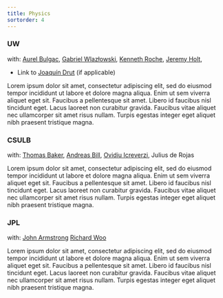 ```yaml
---
title: Physics
sortorder: 4
---
```


### UW
with:
[Aurel Bulgac](https://faculty.washington.edu/bulgac/), 
[Gabriel Wlaz&#0322;owski](http://www.if.pw.edu.pl/~gabrielw/), 
[Kenneth Roche](http://users.nccs.gov/~roche/), 
[Jeremy Holt](http://www.quantumnovae.com/),
- Link to [Joaqu&iacute;n Drut](https://users.physics.unc.edu/~drut/public_html_UNC/index.html) (if applicable)

Lorem ipsum dolor sit amet, consectetur adipiscing elit, sed do eiusmod
tempor incididunt ut labore et dolore magna aliqua. Enim ut sem viverra
aliquet eget sit. Faucibus a pellentesque sit amet. Libero id faucibus
nisl tincidunt eget. Lacus laoreet non curabitur gravida. Faucibus vitae
aliquet nec ullamcorper sit amet risus nullam. Turpis egestas integer
eget aliquet nibh praesent tristique magna.

### CSULB
with:
[Thomas Baker](https://www.usherbrooke.ca/iq/en/personne/thomas-baker/),
[Andreas Bill](https://web.csulb.edu/depts/physics/people/bill_a.shtml),
[Ovidiu Icreverzi](https://www.linkedin.com/in/ovidiu-icreverzi-00218a5/),
Julius de Rojas

Lorem ipsum dolor sit amet, consectetur adipiscing elit, sed do eiusmod
tempor incididunt ut labore et dolore magna aliqua. Enim ut sem viverra
aliquet eget sit. Faucibus a pellentesque sit amet. Libero id faucibus
nisl tincidunt eget. Lacus laoreet non curabitur gravida. Faucibus vitae
aliquet nec ullamcorper sit amet risus nullam. Turpis egestas integer
eget aliquet nibh praesent tristique magna.

### JPL
with: 
[John Armstrong](https://scienceandtechnology.jpl.nasa.gov/people/j_armstrong)
[Richard Woo](https://www.americanscientist.org/author/richard_woo)

Lorem ipsum dolor sit amet, consectetur adipiscing elit, sed do eiusmod
tempor incididunt ut labore et dolore magna aliqua. Enim ut sem viverra
aliquet eget sit. Faucibus a pellentesque sit amet. Libero id faucibus
nisl tincidunt eget. Lacus laoreet non curabitur gravida. Faucibus vitae
aliquet nec ullamcorper sit amet risus nullam. Turpis egestas integer
eget aliquet nibh praesent tristique magna.
